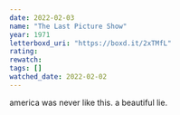 ```yaml
---
date: 2022-02-03
name: "The Last Picture Show"
year: 1971
letterboxd_uri: "https://boxd.it/2xTMfL"
rating: 
rewatch: 
tags: []
watched_date: 2022-02-02
---
```


america was never like this. a beautiful lie.
